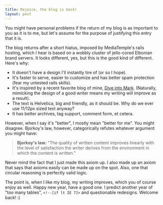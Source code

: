 ```yaml
---
title: Rejoice, the blog is back!
layout: post
---
```


You might have personal problems if the return of my blog is as important to you as it is to me, but let's assume for the purpose of justifying this entry that it is. 

The blog returns after a short hiatus, imposed by MediaTemple's rails hosting, which I hear is based on a wobbly cluster of jello-cored Elbonian brand servers. It looks different, yes, but this is the good kind of different. Here's why:

* It doesn't have a design I'll instantly tire of (or so I hope).
* It's faster to serve, easier to customize and has better spam protection (fear my untested rails skills).
* It's inspired by a recent favorite blog of mine, [Dive into Mark][1]. (Naturally, mimicking the design of a good writer means my writing will improve as a result).
* The text is Helvetica, big and friendly, as it should be. Why do we ever use 11/12px sized text anyway?
* It has better archives, tag support, comment form, et cetera.

However, when I say it's "better", I mostly mean "better for me". You might disagree. Bjorkoy's law, however, categorically refutes whatever argument you might have:

> **Bjorkoy's law:** "The quality of written content improves linearly with the level of satisfaction the writer derives from the environment in which the content is written."

Never mind the fact that I just made this axiom up. I also made up an axiom that says that axioms easily can be made up on the spot. Also, one that circular reasoning is perfectly valid logic. 

The point is, when I like my blog, my writing improves, which you of course enjoy as well. Happy new year, have a good one. I predict another year of "too many tables", `<!--[if lt IE 7]>` and questionable redesigns. Welcome back! :)

  [1]: http://diveintomark.org/
